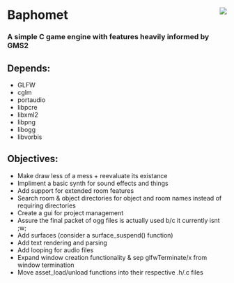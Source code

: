 <!DOCTYPE html>
<html>
	<div>
		<img align="right" src="https://github.com/Endometrial/baphomet/blob/main/assets/images/baphomet.png">
		<h1>Baphomet</h1>
		<h3>A simple C game engine with features heavily informed by GMS2</h3>
	</div>
	<h2>Depends:</h2>
	<ul>
		<li>GLFW</li>
		<li>cglm</li>
		<li>portaudio</li>
		<li>libpcre</li>
		<li>libxml2</li>
		<li>libpng</li>
		<li>libogg</li>
		<li>libvorbis</li>
	</ul>
	<body>
		<h2>Objectives:</h2>
		<ul>
			<li>Make draw less of a mess + reevaluate its existance</li>
			<li>Impliment a basic synth for sound effects and things</li>
			<li>Add support for extended room features</li>
			<li>Search room & object directories for object and room names instead of requiring directories</li>
			<li>Create a gui for project management</li>
			<li>Assure the final packet of ogg files is actually used b/c it currently isnt ;w;</li>
			<li>Add surfaces (consider a surface_suspend() function)</li>
			<li>Add text rendering and parsing</li>
			<li>Add looping for audio files</li>
			<li>Expand window creation functionality & sep glfwTerminate/x from window termination</li>
			<li>Move asset_load/unload functions into their respective .h/.c files</li>
		</ul>
	</body>
</html>
